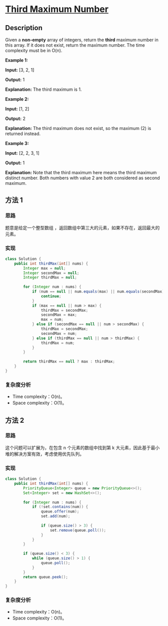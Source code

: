 # [Third Maximum Number][title]

## Description

Given a **non-empty** array of integers, return the **third** maximum number in this array. If it does not exist, return the maximum number. The time complexity must be in O(n).

**Example 1:**

**Input:** [3, 2, 1]

**Output:** 1

**Explanation:** The third maximum is 1.

**Example 2:**

**Input:** [1, 2]

**Output:** 2

**Explanation:** The third maximum does not exist, so the maximum (2) is returned instead.

**Example 3:**

**Input:** [2, 2, 3, 1]

**Output:** 1

**Explanation:** Note that the third maximum here means the third maximum distinct number.
Both numbers with value 2 are both considered as second maximum.


## 方法 1

### 思路

题意是给定一个整型数组 ，返回数组中第三大的元素，如果不存在，返回最大的元素。

### 实现
```java
class Solution {
    public int thirdMax(int[] nums) {
        Integer max = null;
        Integer secondMax = null;
        Integer thirdMax = null;
        
        for (Integer num : nums) {
            if (num == null || num.equals(max) || num.equals(secondMax) || num.equals(thirdMax)) {
                continue;
            }
            if (max == null || num > max) {
                thirdMax = secondMax;
                secondMax = max;
                max = num;
            } else if (secondMax == null || num > secondMax) {
                thirdMax = secondMax;
                secondMax = num;
            } else if (thirdMax == null || num > thirdMax) {
                thirdMax = num;
            }
        }
        
        return thirdMax == null ? max : thirdMax;
    }
}
```

### 复杂度分析

- Time complexity：O(n)。
- Space complexity：O(1)。


## 方法 2

### 思路

这个问题可以扩展为，在包含 n 个元素的数组中找到第 k 大元素，因此基于最小堆的解决方案有效，考虑使用优先队列。

### 实现
```java
class Solution {
    public int thirdMax(int[] nums) {
        PriorityQueue<Integer> queue = new PriorityQueue<>();
        Set<Integer> set = new HashSet<>();
        
        for (Integer num : nums) {
            if (!set.contains(num)) {
                queue.offer(num);
                set.add(num);
                
                if (queue.size() > 3) {
                    set.remove(queue.poll());
                }
            }
        }
        
        if (queue.size() < 3) {
            while (queue.size() > 1) {
                queue.poll();
            }
        }
        return queue.peek();
    }
}
```

### 复杂度分析

- Time complexity：O(n)。
- Space complexity：O(1)。



[title]: https://leetcode.com/problems/third-maximum-number/description/